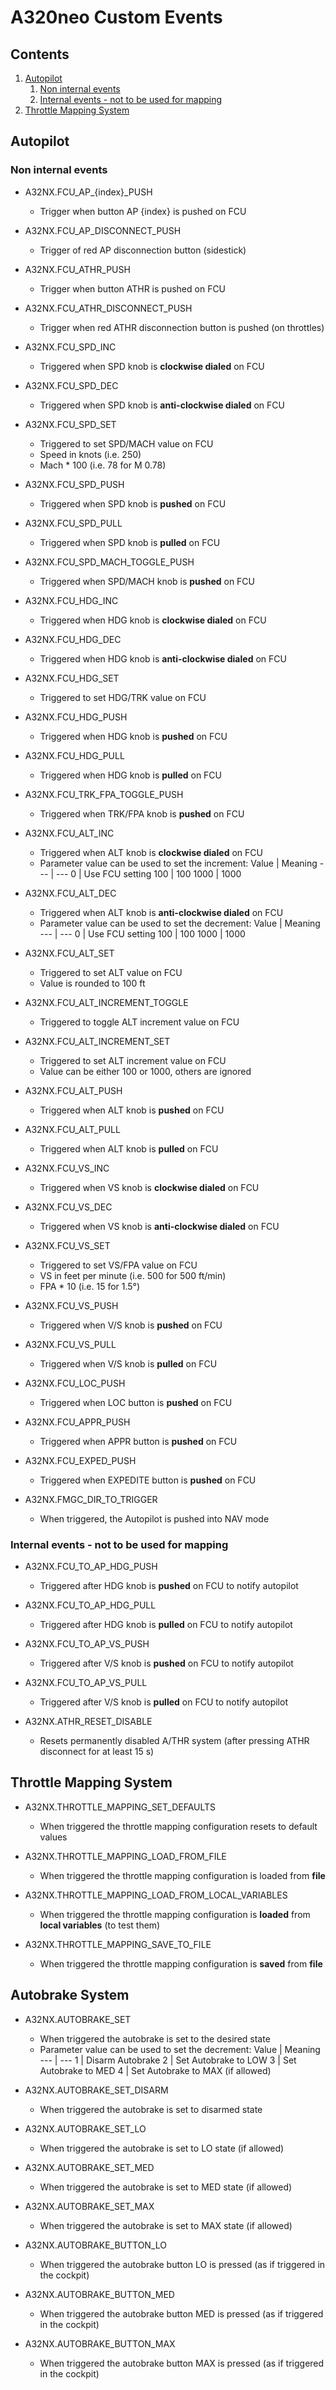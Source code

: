 # A320neo Custom Events

## Contents

1. [Autopilot](#autopilot)
    1. [Non internal events](#non-internal-events)
    1. [Internal events - not to be used for mapping](#internal-events---not-to-be-used-for-mapping)
1. [Throttle Mapping System](#throttle-mapping-system)

## Autopilot
### Non internal events

- A32NX.FCU_AP_{index}_PUSH
    - Trigger when button AP {index} is pushed on FCU

- A32NX.FCU_AP_DISCONNECT_PUSH
    - Trigger of red AP disconnection button (sidestick)

- A32NX.FCU_ATHR_PUSH
    - Trigger when button ATHR is pushed on FCU

- A32NX.FCU_ATHR_DISCONNECT_PUSH
    - Trigger when red ATHR disconnection button is pushed (on throttles)

- A32NX.FCU_SPD_INC
    - Triggered when SPD knob is **clockwise dialed** on FCU

- A32NX.FCU_SPD_DEC
    - Triggered when SPD knob is **anti-clockwise dialed** on FCU

- A32NX.FCU_SPD_SET
    - Triggered to set SPD/MACH value on FCU
    - Speed in knots (i.e. 250)
    - Mach * 100 (i.e. 78 for M 0.78)

- A32NX.FCU_SPD_PUSH
    - Triggered when SPD knob is **pushed** on FCU

- A32NX.FCU_SPD_PULL
    - Triggered when SPD knob is **pulled** on FCU

- A32NX.FCU_SPD_MACH_TOGGLE_PUSH
    - Triggered when SPD/MACH knob is **pushed** on FCU

- A32NX.FCU_HDG_INC
    - Triggered when HDG knob is **clockwise dialed** on FCU

- A32NX.FCU_HDG_DEC
    - Triggered when HDG knob is **anti-clockwise dialed** on FCU

- A32NX.FCU_HDG_SET
    - Triggered to set HDG/TRK value on FCU

- A32NX.FCU_HDG_PUSH
    - Triggered when HDG knob is **pushed** on FCU

- A32NX.FCU_HDG_PULL
    - Triggered when HDG knob is **pulled** on FCU

- A32NX.FCU_TRK_FPA_TOGGLE_PUSH
    - Triggered when TRK/FPA knob is **pushed** on FCU

- A32NX.FCU_ALT_INC
    - Triggered when ALT knob is **clockwise dialed** on FCU
    - Parameter value can be used to set the increment:
      Value | Meaning
      --- | ---
      0 | Use FCU setting
      100 | 100
      1000 | 1000

- A32NX.FCU_ALT_DEC
    - Triggered when ALT knob is **anti-clockwise dialed** on FCU
    - Parameter value can be used to set the decrement:
      Value | Meaning
      --- | ---
      0 | Use FCU setting
      100 | 100
      1000 | 1000

- A32NX.FCU_ALT_SET
    - Triggered to set ALT value on FCU
    - Value is rounded to 100 ft

- A32NX.FCU_ALT_INCREMENT_TOGGLE
    - Triggered to toggle ALT increment value on FCU

- A32NX.FCU_ALT_INCREMENT_SET
    - Triggered to set ALT increment value on FCU
    - Value can be either 100 or 1000, others are ignored

- A32NX.FCU_ALT_PUSH
    - Triggered when ALT knob is **pushed** on FCU

- A32NX.FCU_ALT_PULL
    - Triggered when ALT knob is **pulled** on FCU

- A32NX.FCU_VS_INC
    - Triggered when VS knob is **clockwise dialed** on FCU

- A32NX.FCU_VS_DEC
    - Triggered when VS knob is **anti-clockwise dialed** on FCU

- A32NX.FCU_VS_SET
    - Triggered to set VS/FPA value on FCU
    - VS in feet per minute (i.e. 500 for 500 ft/min)
    - FPA * 10 (i.e. 15 for 1.5°)

- A32NX.FCU_VS_PUSH
    - Triggered when V/S knob is **pushed** on FCU

- A32NX.FCU_VS_PULL
    - Triggered when V/S knob is **pulled** on FCU

- A32NX.FCU_LOC_PUSH
    - Triggered when LOC button is **pushed** on FCU

- A32NX.FCU_APPR_PUSH
    - Triggered when APPR button is **pushed** on FCU

- A32NX.FCU_EXPED_PUSH
    - Triggered when EXPEDITE button is **pushed** on FCU

- A32NX.FMGC_DIR_TO_TRIGGER
    - When triggered, the Autopilot is pushed into NAV mode

### Internal events - not to be used for mapping

- A32NX.FCU_TO_AP_HDG_PUSH
    - Triggered after HDG knob is **pushed** on FCU to notify autopilot

- A32NX.FCU_TO_AP_HDG_PULL
    - Triggered after HDG knob is **pulled** on FCU to notify autopilot

- A32NX.FCU_TO_AP_VS_PUSH
    - Triggered after V/S knob is **pushed** on FCU to notify autopilot

- A32NX.FCU_TO_AP_VS_PULL
    - Triggered after V/S knob is **pulled** on FCU to notify autopilot

- A32NX.ATHR_RESET_DISABLE
    - Resets permanently disabled A/THR system (after pressing ATHR disconnect for at least 15 s)

## Throttle Mapping System

- A32NX.THROTTLE_MAPPING_SET_DEFAULTS
    - When triggered the throttle mapping configuration resets to default values

 - A32NX.THROTTLE_MAPPING_LOAD_FROM_FILE
     - When triggered the throttle mapping configuration is loaded from **file**

- A32NX.THROTTLE_MAPPING_LOAD_FROM_LOCAL_VARIABLES
    - When triggered the throttle mapping configuration is **loaded** from **local variables** (to test them)

- A32NX.THROTTLE_MAPPING_SAVE_TO_FILE
    - When triggered the throttle mapping configuration is **saved** from **file**

## Autobrake System

- A32NX.AUTOBRAKE_SET
  - When triggered the autobrake is set to the desired state
  - Parameter value can be used to set the decrement:
      Value | Meaning
      --- | ---
      1 | Disarm Autobrake
      2 | Set Autobrake to LOW
      3 | Set Autobrake to MED
      4 | Set Autobrake to MAX (if allowed)

- A32NX.AUTOBRAKE_SET_DISARM
  - When triggered the autobrake is set to disarmed state

- A32NX.AUTOBRAKE_SET_LO
  - When triggered the autobrake is set to LO state (if allowed)

- A32NX.AUTOBRAKE_SET_MED
  - When triggered the autobrake is set to MED state (if allowed)

- A32NX.AUTOBRAKE_SET_MAX
  - When triggered the autobrake is set to MAX state (if allowed)

- A32NX.AUTOBRAKE_BUTTON_LO
  - When triggered the autobrake button LO is pressed (as if triggered in the cockpit)

- A32NX.AUTOBRAKE_BUTTON_MED
  - When triggered the autobrake button MED is pressed (as if triggered in the cockpit)

- A32NX.AUTOBRAKE_BUTTON_MAX
  - When triggered the autobrake button MAX is pressed (as if triggered in the cockpit)
